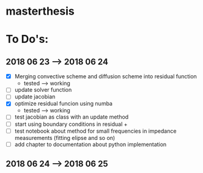 # masterthesis

# To Do's:

2018 06 23 --> 2018 06 24
-------------------------

- [X] Merging convective scheme and diffusion scheme into residual function
    + tested --> working
- [ ] update solver function
- [ ] update jacobian
- [X] optimize residual funcion using numba
    + tested --> working
- [ ] test jacobian as class with an update method
- [ ] start using boundary conditions in residual
    + 
- [ ] test notebook about method for small frequencies in impedance measurements (fitting elipse and so on)
- [ ] add chapter to documentation about python implementation

2018 06 24 --> 2018 06 25
-------------------------
